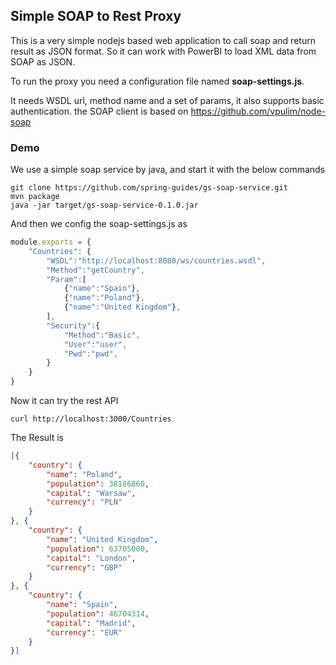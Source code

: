 ## Simple SOAP to Rest Proxy

This is a very simple nodejs based web application to call soap and return result as JSON format. So it can work with PowerBI to load XML data from SOAP as JSON.

To run the proxy you need a configuration file named **soap-settings.js**.



It needs WSDL url, method name and a set of params, it also supports basic authentication. the SOAP client is based on https://github.com/vpulim/node-soap

### Demo

We use a simple soap service by java, and start it with the below commands

    git clone https://github.com/spring-guides/gs-soap-service.git
    mvn package
    java -jar target/gs-soap-service-0.1.0.jar


And then we config the soap-settings.js as

``` javascript
module.exports = {
    "Countries": {
        "WSDL":"http://localhost:8080/ws/countries.wsdl",
        "Method":"getCountry",
        "Param":[
            {"name":"Spain"},
            {"name":"Poland"},
            {"name":"United Kingdom"},
        ],
        "Security":{
            "Method":"Basic",
            "User":"user",
            "Pwd":"pwd",
        }
    }
}
```

Now it can try the rest API

    curl http://localhost:3000/Countries

The Result is 

```json
[{
    "country": {
        "name": "Poland",
        "population": 38186860,
        "capital": "Warsaw",
        "currency": "PLN"
    }
}, {
    "country": {
        "name": "United Kingdom",
        "population": 63705000,
        "capital": "London",
        "currency": "GBP"
    }
}, {
    "country": {
        "name": "Spain",
        "population": 46704314,
        "capital": "Madrid",
        "currency": "EUR"
    }
}]
```

